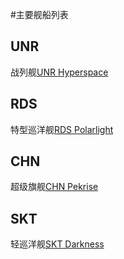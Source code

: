 ﻿#主要舰船列表
## UNR
战列舰[UNR Hyperspace]()

## RDS
特型巡洋舰[RDS Polarlight](https://github.com/TechOtakupoi233/ShiroProject/blob/master/CA%20Polarlight%20(%E6%9E%81%E5%85%89%E5%8F%B7).md)

## CHN
超级旗舰[CHN Pekrise]()

## SKT
轻巡洋舰[SKT Darkness]()
